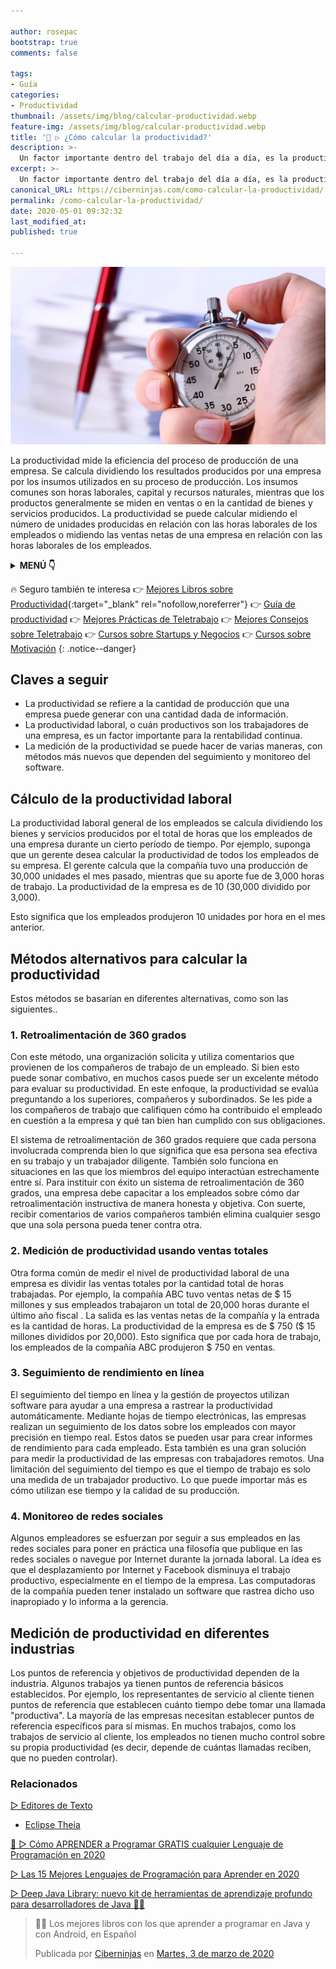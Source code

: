 ```yaml
---

author: rosepac
bootstrap: true
comments: false

tags:
- Guía
categories:
- Productividad
thumbnail: /assets/img/blog/calcular-productividad.webp
feature-img: /assets/img/blog/calcular-productividad.webp
title: '💼 ▷ ¿Cómo calcular la productividad?'
description: >-
  Un factor importante dentro del trabajo del día a día, es la productividad. Pero, ¿Cómo la podemos calcular?
excerpt: >-
  Un factor importante dentro del trabajo del día a día, es la productividad. Pero, ¿Cómo la podemos calcular?
canonical_URL: https://ciberninjas.com/como-calcular-la-productividad/
permalink: /como-calcular-la-productividad/
date: 2020-05-01 09:32:32
last_modified_at: 
published: true

---
```


![Un factor importante dentro del trabajo del día a día, es la productividad. Pero, ¿Cómo la podemos calcular?](/assets/img/blog/calcular-productividad.webp "Un factor importante dentro del trabajo del día a día, es la productividad. Pero, ¿Cómo la podemos calcular?")
<!-- https://www.investopedia.com/ask/answers/040715/how-productivity-calculated.asp -->

La productividad mide la eficiencia del proceso de producción de una empresa. Se calcula dividiendo los resultados producidos por una empresa por los insumos utilizados en su proceso de producción. Los insumos comunes son horas laborales, capital y recursos naturales, mientras que los productos generalmente se miden en ventas o en la cantidad de bienes y servicios producidos. La productividad se puede calcular midiendo el número de unidades producidas en relación con las horas laborales de los empleados o midiendo las ventas netas de una empresa en relación con las horas laborales de los empleados.

<details>
<summary><strong>MENÚ 👇</strong><span><a name="menu"></a></span></summary>
<nav class="menu">
  <ol>
    <li><a href="/como-calcular-la-productividad/#claves-a-seguir">Claves a seguir</a></li>
    <li><a href="/como-calcular-la-productividad/#cálculo-de-la-productividad-laboral">Cálculo de la productividad laboral</a></li>
    <li><a href="/como-calcular-la-productividad/#métodos-alternativos-para-calcular-la-productividad">Métodos alternativos para calcular la productividad</a></li>
    <li><a href="/como-calcular-la-productividad/#medición-de-productividad-en-diferentes-industrias">Medición de productividad en diferentes industrias</a></li>
  </ol>
</nav>
</details>

🔥 Seguro también te interesa 👉 [Mejores Libros sobre Productividad](https://www.amazon.es/shop/cibercursos?listId=1MPWF36J3BPEI){:target="_blank" rel="nofollow,noreferrer"} 👉 [Guía de productividad](/guia-productividad-definitiva/) 👉 [Mejores Prácticas de Teletrabajo](https://ciberninjas.com/mejores-practicas-trabajar-desde-casa/) 👉 [Mejores Consejos sobre Teletrabajo](https://ciberninjas.com/mejores-consejos-trabajar-desde-casa/) 👉 [Cursos sobre Startups y Negocios](https://ciberninjas.com/cursos-otras-tematicas/#negocio) 👉 [Cursos sobre Motivación](https://ciberninjas.com/cursos-otras-tematicas/#motivaci%C3%B3n) 
{: .notice--danger}

## **Claves a seguir**

- La productividad se refiere a la cantidad de producción que una empresa puede generar con una cantidad dada de información.
- La productividad laboral, o cuán productivos son los trabajadores de una empresa, es un factor importante para la rentabilidad continua.
- La medición de la productividad se puede hacer de varias maneras, con métodos más nuevos que dependen del seguimiento y monitoreo del software.

## **Cálculo de la productividad laboral**

La productividad laboral general de los empleados se calcula dividiendo los bienes y servicios producidos por el total de horas que los empleados de una empresa durante un cierto período de tiempo. Por ejemplo, suponga que un gerente desea calcular la productividad de todos los empleados de su empresa. El gerente calcula que la compañía tuvo una producción de 30,000 unidades el mes pasado, mientras que su aporte fue de 3,000 horas de trabajo. La productividad de la empresa es de 10 (30,000 dividido por 3,000).

Esto significa que los empleados produjeron 10 unidades por hora en el mes anterior.

## **Métodos alternativos para calcular la productividad**

Estos métodos se basarían en diferentes alternativas, como son las siguientes..

### **1. Retroalimentación de 360 ​​grados**

Con este método, una organización solicita y utiliza comentarios que provienen de los compañeros de trabajo de un empleado. Si bien esto puede sonar combativo, en muchos casos puede ser un excelente método para evaluar su productividad. En este enfoque, la productividad se evalúa preguntando a los superiores, compañeros y subordinados. Se les pide a los compañeros de trabajo que califiquen cómo ha contribuido el empleado en cuestión a la empresa y qué tan bien han cumplido con sus obligaciones.

El sistema de retroalimentación de 360 ​​grados requiere que cada persona involucrada comprenda bien lo que significa que esa persona sea efectiva en su trabajo y un trabajador diligente. También solo funciona en situaciones en las que los miembros del equipo interactúan estrechamente entre sí. Para instituir con éxito un sistema de retroalimentación de 360 ​​grados, una empresa debe capacitar a los empleados sobre cómo dar retroalimentación instructiva de manera honesta y objetiva. Con suerte, recibir comentarios de varios compañeros también elimina cualquier sesgo que una sola persona pueda tener contra otra.

### **2. Medición de productividad usando ventas totales**

Otra forma común de medir el nivel de productividad laboral de una empresa es dividir las ventas totales por la cantidad total de horas trabajadas. Por ejemplo, la compañía ABC tuvo ventas netas de $ 15 millones y sus empleados trabajaron un total de 20,000 horas durante el último año fiscal . La salida es las ventas netas de la compañía y la entrada es la cantidad de horas. La productividad de la empresa es de $ 750 ($ 15 millones divididos por 20,000). Esto significa que por cada hora de trabajo, los empleados de la compañía ABC produjeron $ 750 en ventas.

### **3. Seguimiento de rendimiento en línea**

El seguimiento del tiempo en línea y la gestión de proyectos utilizan software para ayudar a una empresa a rastrear la productividad automáticamente. Mediante hojas de tiempo electrónicas, las empresas realizan un seguimiento de los datos sobre los empleados con mayor precisión en tiempo real. Estos datos se pueden usar para crear informes de rendimiento para cada empleado. Esta también es una gran solución para medir la productividad de las empresas con trabajadores remotos. Una limitación del seguimiento del tiempo es que el tiempo de trabajo es solo una medida de un trabajador productivo. Lo que puede importar más es cómo utilizan ese tiempo y la calidad de su producción.

### **4. Monitoreo de redes sociales**

Algunos empleadores se esfuerzan por seguir a sus empleados en las redes sociales para poner en práctica una filosofía que publique en las redes sociales o navegue por Internet durante la jornada laboral. La idea es que el desplazamiento por Internet y Facebook disminuya el trabajo productivo, especialmente en el tiempo de la empresa. Las computadoras de la compañía pueden tener instalado un software que rastrea dicho uso inapropiado y lo informa a la gerencia.

## **Medición de productividad en diferentes industrias**

Los puntos de referencia y objetivos de productividad dependen de la industria. Algunos trabajos ya tienen puntos de referencia básicos establecidos. Por ejemplo, los representantes de servicio al cliente tienen puntos de referencia que establecen cuánto tiempo debe tomar una llamada "productiva". La mayoría de las empresas necesitan establecer puntos de referencia específicos para sí mismas. En muchos trabajos, como los trabajos de servicio al cliente, los empleados no tienen mucho control sobre su propia productividad (es decir, depende de cuántas llamadas reciben, que no pueden controlar).

### Relacionados

[▷ Editores de Texto](/categoria/#editor-de-texto)
  * [Eclipse Theia](/wiki/eclipse-theia)

[🥇 ▷ Cómo APRENDER a Programar GRATIS cualquier Lenguaje de Programación en 2020](/programar/)

[▷ Las 15 Mejores Lenguajes de Programación para Aprender en 2020](/15-mejores-lenguajes-programacion/)

[▷ Deep Java Library: nuevo kit de herramientas de aprendizaje profundo para desarrolladores de Java 👨‍💻](/deep-java-libreria-herramienta-desarrolladores-aprendizaje-profundo/)

<div class="fb-post" data-href="https://www.facebook.com/ciberninjas/posts/1331109157075936" data-width="850" data-show-text="true"><blockquote cite="https://developers.facebook.com/ciberninjas/posts/1331109157075936" class="fb-xfbml-parse-ignore"><p>👨‍💻 Los mejores libros con los que aprender a programar en Java y con Android, en Español</p>Publicada por <a href="https://www.facebook.com/ciberninjas/">Ciberninjas</a> en&nbsp;<a href="https://developers.facebook.com/ciberninjas/posts/1331109157075936">Martes, 3 de marzo de 2020</a></blockquote></div>
